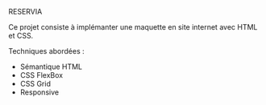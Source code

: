 RESERVIA

Ce projet consiste à implémanter une maquette en site internet avec HTML et CSS.


Techniques abordées :

- Sémantique HTML
- CSS FlexBox
- CSS Grid
- Responsive

